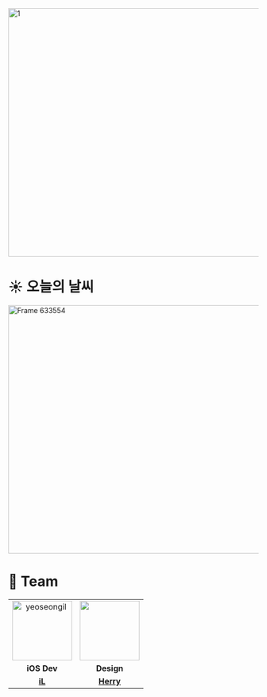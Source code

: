 <img width="900" height="500" alt="1" src="https://github.com/user-attachments/assets/41ee5556-0421-4d48-89db-242315c6ec85" />

# ☀️ 오늘의 날씨
<img width="900" height="500" alt="Frame 633554" src="https://github.com/user-attachments/assets/9152478d-4dbd-4f34-8511-0155c98e9ef8" />

# 👥 Team 
<table>
  <tr>
    <td align="center">
      <a href="https://github.com/yeoseongil">                 
        <img alt="yeoseongil" src="https://avatars.githubusercontent.com/yeoseongil" width="120" />            
      </a>
    </td>
    <td align="center">
      <a href="https://github.com/">                 
        <img alt="" src="https://avatars.githubusercontent.com/u/0?v=4" width="120" />            
      </a>
    </td>
  </tr>
  <tr>
    <td align="center"><b>iOS Dev</b></td>
    <td align="center"><b>Design</b></td>
  </tr>
  <tr>
    <td align="center">
      <a href="https://github.com/yeoseongil"><b>iL</b></a>
    </td>
    <td align="center">
      <a href=""><b>Herry</b></a>
    </td>
    </td>
  </tr>
</table>
